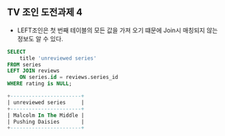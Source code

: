 ## TV 조인 도전과제 4

- LEFT조인은 첫 번째 테이블의 모든 값을 가져 오기 떄문에 Join시 매칭되지 않는 정보도 알 수 있다.

```sql
SELECT
    title 'unreviewed series'
FROM series
LEFT JOIN reviews
    ON series.id = reviews.series_id
WHERE rating is NULL;

+-----------------------+
| unreviewed series     |
+-----------------------+
| Malcolm In The Middle |
| Pushing Daisies       |
+-----------------------+
```
